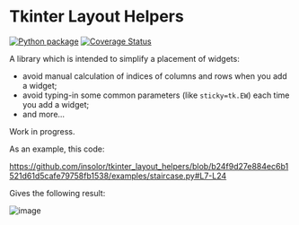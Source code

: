# Tkinter Layout Helpers

[![Python package](https://github.com/insolor/tkinter_layout_helpers/actions/workflows/python-package.yml/badge.svg)](https://github.com/insolor/tkinter_layout_helpers/actions/workflows/python-package.yml)
[![Coverage Status](https://coveralls.io/repos/github/insolor/tkinter_layout_helpers/badge.svg?branch=master)](https://coveralls.io/github/insolor/tkinter_layout_helpers?branch=master)

A library which is intended to simplify a placement of widgets:

- avoid manual calculation of indices of columns and rows when you add a widget;
- avoid typing-in some common parameters (like `sticky=tk.EW`) each time you add a widget;
- and more...

Work in progress.

As an example, this code:

https://github.com/insolor/tkinter_layout_helpers/blob/b24f9d27e884ec6b1521d61d5cafe79758fb1538/examples/staircase.py#L7-L24

Gives the following result:

![image](https://user-images.githubusercontent.com/2442833/153576406-f6a190eb-7f2a-4723-a32e-02af01d93f60.png)

[1]: https://github.com/dfint/df-translation-client/blob/7a7d88583837423f8bedb7103383ccb57a861aa7/df_translation_client/tkinter_helpers.py#L115
[2]: https://github.com/dfint
[3]: https://github.com/dfint/df-translation-client
